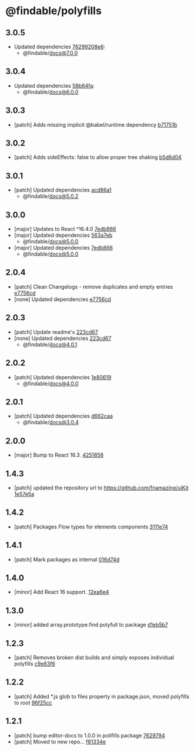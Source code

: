 # @findable/polyfills

## 3.0.5
- Updated dependencies [76299208e6](https://github.com/fnamazing/uiKit/commits/76299208e6):
  - @findable/docs@7.0.0

## 3.0.4
- Updated dependencies [58b84fa](https://github.com/fnamazing/uiKit/commits/58b84fa):
  - @findable/docs@6.0.0

## 3.0.3
- [patch] Adds missing implicit @babel/runtime dependency [b71751b](https://github.com/fnamazing/uiKit/commits/b71751b)

## 3.0.2
- [patch] Adds sideEffects: false to allow proper tree shaking [b5d6d04](https://github.com/fnamazing/uiKit/commits/b5d6d04)

## 3.0.1
- [patch] Updated dependencies [acd86a1](https://github.com/fnamazing/uiKit/commits/acd86a1)
  - @findable/docs@5.0.2

## 3.0.0

- [major] Updates to React ^16.4.0 [7edb866](https://github.com/fnamazing/uiKit/commits/7edb866)
- [major] Updated dependencies [563a7eb](https://github.com/fnamazing/uiKit/commits/563a7eb)
  - @findable/docs@5.0.0
- [major] Updated dependencies [7edb866](https://github.com/fnamazing/uiKit/commits/7edb866)
  - @findable/docs@5.0.0

## 2.0.4
- [patch] Clean Changelogs - remove duplicates and empty entries [e7756cd](https://github.com/fnamazing/uiKit/commits/e7756cd)
- [none] Updated dependencies [e7756cd](https://github.com/fnamazing/uiKit/commits/e7756cd)

## 2.0.3
- [patch] Update readme's [223cd67](https://github.com/fnamazing/uiKit/commits/223cd67)
- [none] Updated dependencies [223cd67](https://github.com/fnamazing/uiKit/commits/223cd67)
  - @findable/docs@4.0.1

## 2.0.2
- [patch] Updated dependencies [1e80619](https://github.com/fnamazing/uiKit/commits/1e80619)
  - @findable/docs@4.0.0

## 2.0.1
- [patch] Updated dependencies [d662caa](https://github.com/fnamazing/uiKit/commits/d662caa)
  - @findable/docs@3.0.4

## 2.0.0
- [major] Bump to React 16.3. [4251858](https://github.com/fnamazing/uiKit/commits/4251858)

## 1.4.3
- [patch] updated the repository url to https://github.com/fnamazing/uiKit [1e57e5a](https://github.com/fnamazing/uiKit/commits/1e57e5a)

## 1.4.2
- [patch] Packages Flow types for elements components [3111e74](https://github.com/fnamazing/uiKit/commits/3111e74)

## 1.4.1
- [patch] Mark packages as internal [016d74d](https://github.com/fnamazing/uiKit/commits/016d74d)

## 1.4.0
- [minor] Add React 16 support. [12ea6e4](https://github.com/fnamazing/uiKit/commits/12ea6e4)

## 1.3.0
- [minor] added array.prototype.find polyfull to package [d1eb5b7](https://github.com/fnamazing/uiKit/commits/d1eb5b7)

## 1.2.3
- [patch] Removes broken dist builds and simply exposes individual polyfills [c9e83f6](https://github.com/fnamazing/uiKit/commits/c9e83f6)

## 1.2.2
- [patch] Added *.js glob to files property in package.json, moved polyfills to root [96f25cc](https://github.com/fnamazing/uiKit/commits/96f25cc)

## 1.2.1
- [patch] bump editor-docs to 1.0.0 in polifills package [7629794](https://github.com/fnamazing/uiKit/commits/7629794)
- [patch] Moved to new repo... [f81334e](https://github.com/fnamazing/uiKit/commits/f81334e)
